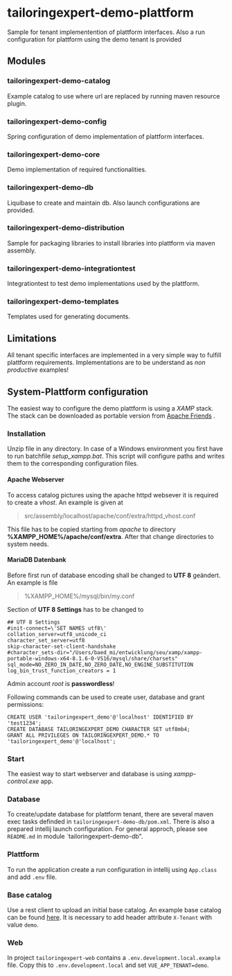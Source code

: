 # tailoringexpert-demo-plattform

Sample for tenant implementention of plattform interfaces.
Also a run configuration for plattform using the demo tenant is provided

## Modules

### tailoringexpert-demo-catalog

Example catalog to use where url are replaced by running maven resource plugin.

### tailoringexpert-demo-config

Spring configuration of demo implementation of plattform interfaces.

### tailoringexpert-demo-core

Demo implementation of required functionalities.

### tailoringexpert-demo-db

Liquibase to create and maintain db. Also launch configurations are provided.

### tailoringexpert-demo-distribution

Sample for packaging libraries to install libraries into plattform via maven assembly.

### tailoringexpert-demo-integrationtest

Integrationtest to test demo implementations used by the plattform.

### tailoringexpert-demo-templates

Templates used for generating documents.

## Limitations

All tenant specific interfaces are implemented in a very simple way to fulfill plattform requirements.
Implementations are to be understand as _non productive_ examples!

## System-Plattform configuration

The easiest way to configure the demo plattform is using a _XAMP_ stack.
The stack can be downloaded as portable version from [Apache Friends](https://www.apachefriends.org/de/index.html) .

### Installation

Unzip file in any directory.
In case of a Windows environment you first have to run batchfile _setup_xampp.bat_.
This script will configure paths and writes them to the corresponding configuration files.

#### Apache Webserver

To access catalog pictures using the apache httpd websever it is required to create a *vhost*.
An example is given at

> src/assembly/localhost/apache/conf/extra/httpd_vhost.conf

This file has to be copied starting from *apache* to directory  **%XAMPP_HOME%/apache/conf/extra**.
After that change directories to system needs.

#### MariaDB Datenbank

Before first run of database encoding shall be changed to **UTF 8** geändert.
An example is file

> %XAMPP_HOME%/mysql/bin/my.conf

Section of **UTF 8 Settings** has to be changed to

    ## UTF 8 Settings
    #init-connect=\'SET NAMES utf8\'
    collation_server=utf8_unicode_ci
    character_set_server=utf8
    skip-character-set-client-handshake
    #character_sets-dir="/Users/baed_mi/entwicklung/seu/xamp/xampp-portable-windows-x64-8.1.6-0-VS16/mysql/share/charsets"
    sql_mode=NO_ZERO_IN_DATE,NO_ZERO_DATE,NO_ENGINE_SUBSTITUTION
    log_bin_trust_function_creators = 1

Admin account _*root*_ is **passwordless**!

Following commands can be used to create user, database and grant permissions:

    CREATE USER 'tailoringexpert_demo'@'localhost' IDENTIFIED BY 'test1234';
    CREATE DATABASE TAILORINGEXPERT_DEMO CHARACTER SET utf8mb4;
    GRANT ALL PRIVILEGES ON TAILORINGEXPERT_DEMO.* TO 'tailoringexpert_demo'@'localhost';

### Start

The easiest way to start webserver and database is using _xampp-control.exe_ app.

### Database

To create/update database for plattform tenant, there are several maven exec tasks definded in `tailoringexpert-demo-db/pom.xml`.
There is also a prepared intellij launch configuration. For general approch, please see `README.md` in 
module `tailoringexpert-demo-db".

### Plattform
To run the application create a run configuration in intellij using `App.class` and add `.env` file.

### Base catalog
Use a rest client to upload an initial base catalog.
An example base catalog can be found [here](src/test/resources/basecatalog.json).
It is necessary to add  header attribute `X-Tenant` with value `demo`. 

### Web
In project `tailoringexpert-web` contains a `.env.development.local.example` file. Copy this to `.env.development.local`
and set `VUE_APP_TENANT=demo`.